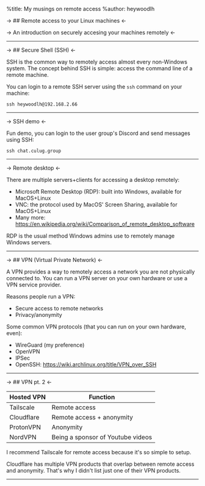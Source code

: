 %title: My musings on remote access
%author: heywoodlh

-> ## Remote access to your Linux machines <-

-> An introduction on securely accesing your machines remotely <-

---

-> ## Secure Shell (SSH) <-

SSH is the common way to remotely access almost every non-Windows system.
The concept behind SSH is simple: access the command line of a remote machine.

You can login to a remote SSH server using the `ssh` command on your machine:

```
ssh heywoodlh@192.168.2.66
```

---

-> SSH demo <-

Fun demo, you can login to the user group's Discord and send messages using SSH:

```
ssh chat.culug.group
```

---

-> Remote desktop <-

There are multiple servers+clients for accessing a desktop remotely:
- Microsoft Remote Desktop (RDP): built into Windows, available for MacOS+Linux
- VNC: the protocol used by MacOS' Screen Sharing, available for MacOS+Linux
- Many more: https://en.wikipedia.org/wiki/Comparison_of_remote_desktop_software

RDP is the usual method Windows admins use to remotely manage Windows servers.

---

-> ## VPN (Virtual Private Network) <-

A VPN provides a way to remotely access a network you are not physically connected to. You can run a VPN server on your own hardware or use a VPN service provider.

Reasons people run a VPN:
- Secure access to remote networks
- Privacy/anonymity

Some common VPN protocols (that you can run on your own hardware, even):
- WireGuard (my preference)
- OpenVPN
- IPSec
- OpenSSH: https://wiki.archlinux.org/title/VPN_over_SSH

---

-> ## VPN pt. 2 <-

| Hosted VPN | Function                          |
|------------|-----------------------------------|
| Tailscale  | Remote access                     |
| Cloudflare | Remote access + anonymity         |
| ProtonVPN  | Anonymity                         |
| NordVPN    | Being a sponsor of Youtube videos |

I recommend Tailscale for remote access because it's so simple to setup.

Cloudflare has multiple VPN products that overlap between remote access and anonymity. That's why I didn't list just one of their VPN products.

---
